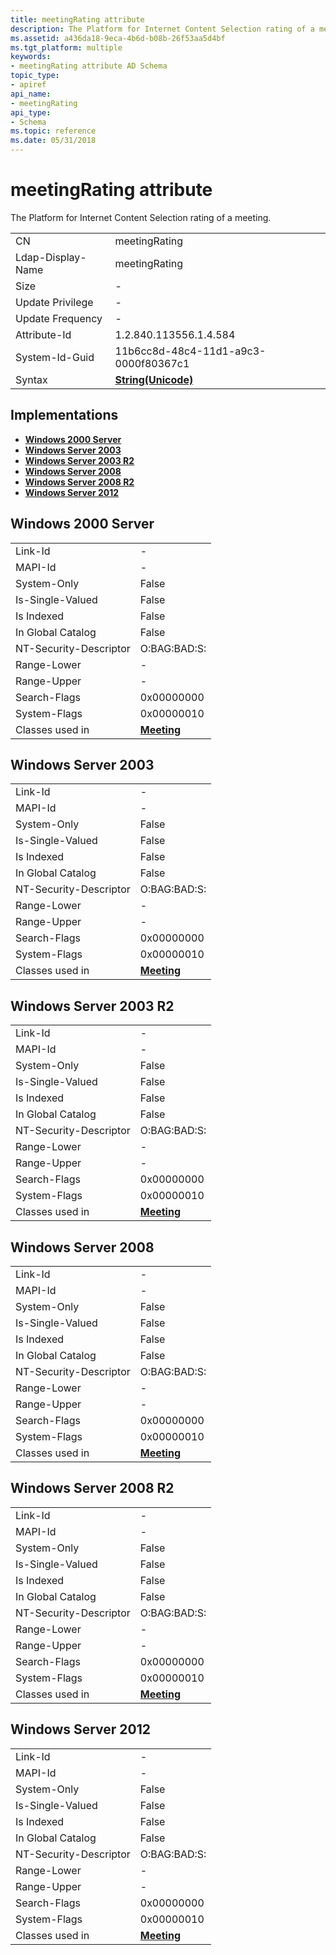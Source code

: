 ```yaml
---
title: meetingRating attribute
description: The Platform for Internet Content Selection rating of a meeting.
ms.assetid: a436da18-9eca-4b6d-b08b-26f53aa5d4bf
ms.tgt_platform: multiple
keywords:
- meetingRating attribute AD Schema
topic_type:
- apiref
api_name:
- meetingRating
api_type:
- Schema
ms.topic: reference
ms.date: 05/31/2018
---
```


# meetingRating attribute

The Platform for Internet Content Selection rating of a meeting.



|                   |                                             |
|-------------------|---------------------------------------------|
| CN                | meetingRating                               |
| Ldap-Display-Name | meetingRating                               |
| Size              | \-                                          |
| Update Privilege  | \-                                          |
| Update Frequency  | \-                                          |
| Attribute-Id      | 1.2.840.113556.1.4.584                      |
| System-Id-Guid    | 11b6cc8d-48c4-11d1-a9c3-0000f80367c1        |
| Syntax            | [**String(Unicode)**](s-string-unicode.md) |



## Implementations

-   [**Windows 2000 Server**](#windows-2000-server)
-   [**Windows Server 2003**](#windows-server-2003)
-   [**Windows Server 2003 R2**](#windows-server-2003-r2)
-   [**Windows Server 2008**](#windows-server-2008)
-   [**Windows Server 2008 R2**](#windows-server-2008-r2)
-   [**Windows Server 2012**](#windows-server-2012)

## Windows 2000 Server



|                        |                                         |
|------------------------|-----------------------------------------|
| Link-Id                | \-                                      |
| MAPI-Id                | \-                                      |
| System-Only            | False                                   |
| Is-Single-Valued       | False                                   |
| Is Indexed             | False                                   |
| In Global Catalog      | False                                   |
| NT-Security-Descriptor | O:BAG:BAD:S:                            |
| Range-Lower            | \-                                      |
| Range-Upper            | \-                                      |
| Search-Flags           | 0x00000000                              |
| System-Flags           | 0x00000010                              |
| Classes used in        | [**Meeting**](c-meeting.md)<br/> |



## Windows Server 2003



|                        |                                         |
|------------------------|-----------------------------------------|
| Link-Id                | \-                                      |
| MAPI-Id                | \-                                      |
| System-Only            | False                                   |
| Is-Single-Valued       | False                                   |
| Is Indexed             | False                                   |
| In Global Catalog      | False                                   |
| NT-Security-Descriptor | O:BAG:BAD:S:                            |
| Range-Lower            | \-                                      |
| Range-Upper            | \-                                      |
| Search-Flags           | 0x00000000                              |
| System-Flags           | 0x00000010                              |
| Classes used in        | [**Meeting**](c-meeting.md)<br/> |



## Windows Server 2003 R2



|                        |                                         |
|------------------------|-----------------------------------------|
| Link-Id                | \-                                      |
| MAPI-Id                | \-                                      |
| System-Only            | False                                   |
| Is-Single-Valued       | False                                   |
| Is Indexed             | False                                   |
| In Global Catalog      | False                                   |
| NT-Security-Descriptor | O:BAG:BAD:S:                            |
| Range-Lower            | \-                                      |
| Range-Upper            | \-                                      |
| Search-Flags           | 0x00000000                              |
| System-Flags           | 0x00000010                              |
| Classes used in        | [**Meeting**](c-meeting.md)<br/> |



## Windows Server 2008



|                        |                                         |
|------------------------|-----------------------------------------|
| Link-Id                | \-                                      |
| MAPI-Id                | \-                                      |
| System-Only            | False                                   |
| Is-Single-Valued       | False                                   |
| Is Indexed             | False                                   |
| In Global Catalog      | False                                   |
| NT-Security-Descriptor | O:BAG:BAD:S:                            |
| Range-Lower            | \-                                      |
| Range-Upper            | \-                                      |
| Search-Flags           | 0x00000000                              |
| System-Flags           | 0x00000010                              |
| Classes used in        | [**Meeting**](c-meeting.md)<br/> |



## Windows Server 2008 R2



|                        |                                         |
|------------------------|-----------------------------------------|
| Link-Id                | \-                                      |
| MAPI-Id                | \-                                      |
| System-Only            | False                                   |
| Is-Single-Valued       | False                                   |
| Is Indexed             | False                                   |
| In Global Catalog      | False                                   |
| NT-Security-Descriptor | O:BAG:BAD:S:                            |
| Range-Lower            | \-                                      |
| Range-Upper            | \-                                      |
| Search-Flags           | 0x00000000                              |
| System-Flags           | 0x00000010                              |
| Classes used in        | [**Meeting**](c-meeting.md)<br/> |



## Windows Server 2012



|                        |                                         |
|------------------------|-----------------------------------------|
| Link-Id                | \-                                      |
| MAPI-Id                | \-                                      |
| System-Only            | False                                   |
| Is-Single-Valued       | False                                   |
| Is Indexed             | False                                   |
| In Global Catalog      | False                                   |
| NT-Security-Descriptor | O:BAG:BAD:S:                            |
| Range-Lower            | \-                                      |
| Range-Upper            | \-                                      |
| Search-Flags           | 0x00000000                              |
| System-Flags           | 0x00000010                              |
| Classes used in        | [**Meeting**](c-meeting.md)<br/> |



 

 





